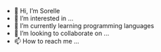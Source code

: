- 👋 Hi, I’m Sorelle
- 👀 I’m interested in ...
- 🌱 I’m currently learning programming languages
- 💞️ I’m looking to collaborate on ...
- 📫 How to reach me ... 

<!---
MklSorelle/MklSorelle is a ✨ special ✨ repository because its `README.md` (this file) appears on your GitHub profile.
You can click the Preview link to take a look at your changes.
--->
